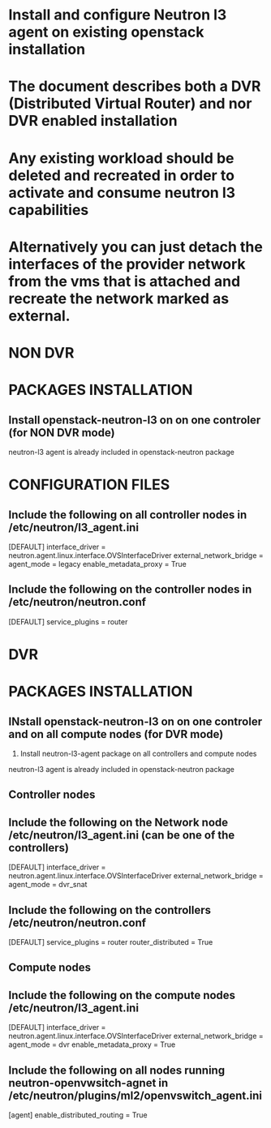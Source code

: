 # Install and configure Neutron l3 agent on existing openstack installation
# The document describes both a DVR (Distributed Virtual Router) and nor DVR enabled installation
# Any existing workload should be deleted and recreated in order to activate and consume neutron l3 capabilities
# Alternatively you can just detach the interfaces of the provider network from the vms that is attached and recreate the network marked as external.

# NON DVR
# PACKAGES INSTALLATION
## Install openstack-neutron-l3 on on one controler (for NON DVR mode)

neutron-l3 agent is already included in openstack-neutron package

# CONFIGURATION FILES
## Include the following on all controller nodes in /etc/neutron/l3_agent.ini

[DEFAULT]
interface_driver = neutron.agent.linux.interface.OVSInterfaceDriver
external_network_bridge =
agent_mode = legacy
enable_metadata_proxy = True

## Include the following on the controller nodes in /etc/neutron/neutron.conf
[DEFAULT]
service_plugins = router




# DVR
# PACKAGES INSTALLATION
## INstall openstack-neutron-l3 on on one controler and on all compute nodes (for DVR mode)
1) Install neutron-l3-agent package on all controllers and compute nodes

neutron-l3 agent is already included in openstack-neutron package

## Controller nodes
## Include the following on the Network node /etc/neutron/l3_agent.ini  (can be one of the controllers)
[DEFAULT]
interface_driver = neutron.agent.linux.interface.OVSInterfaceDriver
external_network_bridge =
agent_mode = dvr_snat

## Include the following on the controllers /etc/neutron/neutron.conf 
[DEFAULT]
service_plugins = router
router_distributed =  True

## Compute nodes
## Include the following on the compute nodes /etc/neutron/l3_agent.ini
[DEFAULT]
interface_driver = neutron.agent.linux.interface.OVSInterfaceDriver
external_network_bridge =
agent_mode = dvr
enable_metadata_proxy = True

## Include the following on all nodes running neutron-openvwsitch-agnet in /etc/neutron/plugins/ml2/openvswitch_agent.ini
[agent]
enable_distributed_routing =  True

